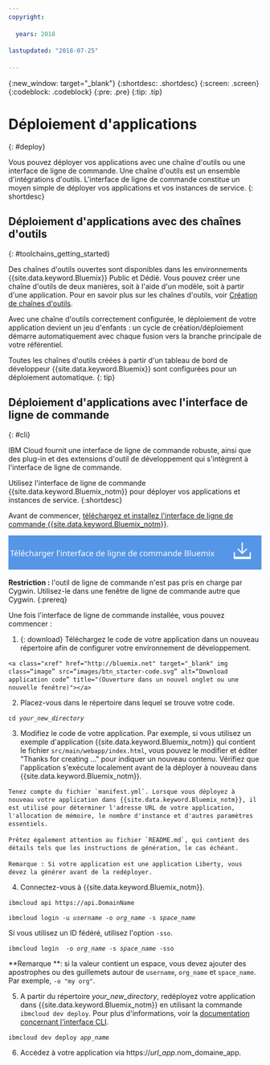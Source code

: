 ```yaml
---
copyright:

  years: 2018

lastupdated: "2018-07-25"

---
```


{:new_window: target="_blank"}
{:shortdesc: .shortdesc}
{:screen: .screen}
{:codeblock: .codeblock}
{:pre: .pre}
{:tip: .tip}

# Déploiement d'applications
{: #deploy}

Vous pouvez déployer vos applications avec une chaîne d'outils ou une interface de ligne de commande. Une chaîne d'outils est un ensemble d'intégrations d'outils. L'interface de ligne de commande constitue un moyen simple de déployer vos applications et vos instances de service.
{: shortdesc}

## Déploiement d'applications avec des chaînes d'outils
{: #toolchains_getting_started}

Des chaînes d'outils ouvertes sont disponibles dans les environnements {{site.data.keyword.Bluemix}} Public et Dédié. Vous pouvez créer une chaîne d'outils de deux manières, soit  à l'aide d'un modèle, soit à partir d'une application. Pour en savoir plus sur les chaînes d'outils, voir [Création de chaînes d'outils](../services/ContinuousDelivery/toolchains_working.html#toolchains_getting_started).

Avec une chaîne d'outils correctement configurée, le déploiement de votre application devient un jeu d'enfants : un cycle de création/déploiement démarre automatiquement avec chaque fusion vers la branche principale de votre référentiel.

Toutes les chaînes d'outils créées à partir d'un tableau de bord de développeur {{site.data.keyword.Bluemix}} sont configurées pour un déploiement automatique.
{: tip}

## Déploiement d'applications avec l'interface de ligne de commande
{: #cli}

IBM Cloud fournit une interface de ligne de commande robuste, ainsi que des plug-in et des extensions d'outil de développement qui s'intègrent à l'interface de ligne de commande.

Utilisez l'interface de ligne de commande {{site.data.keyword.Bluemix_notm}} pour déployer vos applications et instances de service.
{:shortdesc}

Avant de commencer, [téléchargez et installez l'interface de ligne de commande {{site.data.keyword.Bluemix_notm}}](/docs/cli/index.html).

<p>
<a class="xref" href="https://console.bluemix.net/docs/cli/index.html#overview" target="_blank" title="(Ouverture dans un nouvel onglet ou une nouvelle fenêtre)"><img class="image" src="images/btn_bx_commandline.svg" alt="Télécharger IBM Cloud Developer Tools" /></a>
</p>

**Restriction :** l'outil de ligne de commande n'est pas pris en charge par Cygwin. Utilisez-le dans une fenêtre de ligne de commande autre que Cygwin.
{:prereq}

Une fois l'interface de ligne de commande installée, vous pouvez commencer :

  1. {: download} Téléchargez le code de votre application dans un nouveau répertoire afin de configurer votre environnement de développement.

    <a class="xref" href="http://bluemix.net" target="_blank" img class=“image” src=“images/btn_starter-code.svg” alt=“Download application code” title="(Ouverture dans un nouvel onglet ou une nouvelle fenêtre)"></a>

  2. Placez-vous dans le répertoire dans lequel se trouve votre code.

  <pre class="pre"><code class="hljs">cd <var class="keyword varname">your_new_directory</var></code></pre>

  3.  Modifiez le code de votre application. Par exemple, si vous utilisez un exemple d'application {{site.data.keyword.Bluemix_notm}} qui contient le fichier `src/main/webapp/index.html`, vous pouvez le modifier et éditer "Thanks for creating ..." pour indiquer un nouveau contenu. Vérifiez que l'application s'exécute localement avant de la déployer à nouveau dans {{site.data.keyword.Bluemix_notm}}.

    Tenez compte du fichier `manifest.yml`. Lorsque vous déployez à nouveau votre application dans {{site.data.keyword.Bluemix_notm}}, il est utilisé pour déterminer l'adresse URL de votre application, l'allocation de mémoire, le nombre d'instance et d'autres paramètres essentiels.

    Prêtez également attention au fichier `README.md`, qui contient des détails tels que les instructions de génération, le cas échéant.

    Remarque : Si votre application est une application Liberty, vous devez la générer avant de la redéployer.

  4. Connectez-vous à {{site.data.keyword.Bluemix_notm}}.

  <pre class="pre"><code class="hljs">ibmcloud api https://api.<span class="keyword" data-hd-keyref="DomainName">DomainName</span></code></pre>

  <pre class="pre"><code class="hljs">ibmcloud login -u <var class="keyword varname" data-hd-keyref="user_ID">username</var> -o <var class="keyword varname" data-hd-keyref="org_name">org_name</var> -s <var class="keyword varname" data-hd-keyref="space_name">space_name</var></code></pre>

  Si vous utilisez un ID fédéré, utilisez l'option `-sso`.

  <pre class="pre"><code class="hljs">ibmcloud login  -o <var class="keyword varname" data-hd-keyref="org_name">org_name</var> -s <var class="keyword varname" data-hd-keyref="space_name">space_name</var> -sso</code></pre>

  **Remarque **: si la valeur contient un espace, vous devez ajouter des apostrophes ou des guillemets autour de `username`, `org_name` et `space_name`. Par exemple, `-o "my org"`.

  5. A partir du répertoire <var class="keyword varname">your_new_directory</var>, redéployez votre application dans {{site.data.keyword.Bluemix_notm}} en utilisant la commande `ibmcloud dev deploy`. Pour plus d'informations, voir la [documentation concernant l'interface CLI](/docs/cli/idt/commands.html#deploy).

  <pre class="pre"><code class="hljs">ibmcloud dev deploy <var class="keyword varname" data-hd-keyref="app_name">app_name</var></code></pre>

  6. Accédez à votre application via https://<var class="keyword varname" data-hd-keyref="app_url">url_app</var>.<span class="keyword" data-hd-keyref="APPDomain">nom_domaine_app</span>.
